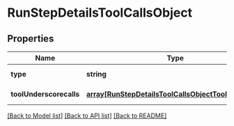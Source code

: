 # RunStepDetailsToolCallsObject

## Properties
Name | Type | Description | Notes
------------ | ------------- | ------------- | -------------
**type** | **string** |  | [default to null]
**toolUnderscorecalls** | [**array[RunStepDetailsToolCallsObjectToolCallsInner]**](RunStepDetailsToolCallsObjectToolCallsInner.md) |  | [default to null]

[[Back to Model list]](../README.md#documentation-for-models) [[Back to API list]](../README.md#documentation-for-api-endpoints) [[Back to README]](../README.md)


